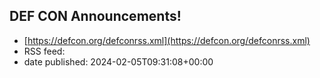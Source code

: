 ## DEF CON Announcements!
 - [https://defcon.org/defconrss.xml](https://defcon.org/defconrss.xml)
 - RSS feed: 
 - date published: 2024-02-05T09:31:08+00:00



